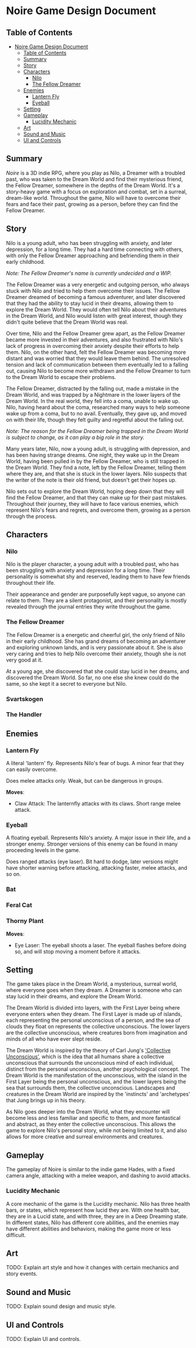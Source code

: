 # Noire Game Design Document

## Table of Contents

- [Noire Game Design Document](#noire-game-design-document)
  - [Table of Contents](#table-of-contents)
  - [Summary](#summary)
  - [Story](#story)
  - [Characters](#characters)
    - [Nilo](#nilo)
    - [The Fellow Dreamer](#the-fellow-dreamer)
  - [Enemies](#enemies)
    - [Lantern Fly](#lantern-fly)
    - [Eyeball](#eyeball)
  - [Setting](#setting)
  - [Gameplay](#gameplay)
    - [Lucidity Mechanic](#lucidity-mechanic)
  - [Art](#art)
  - [Sound and Music](#sound-and-music)
  - [UI and Controls](#ui-and-controls)

## Summary

*Noire* is a 3D indie RPG, where you play as Nilo, a Dreamer with a troubled past, who was taken to the Dream World and find their mysterious friend, the Fellow Dreamer, somewhere in the depths of the Dream World. It's a story-heavy game with a focus on exploration and combat, set in a surreal, dream-like world. Throughout the game, Nilo will have to overcome their fears and face their past, growing as a person, before they can find the Fellow Dreamer.

## Story

Nilo is a young adult, who has been struggling with anxiety, and later depression, for a long time. They had a hard time connecting with others, with only the Fellow Dreamer approaching and befriending them in their early childhood.

*Note: The Fellow Dreamer's name is currently undecided and a WIP.*

The Fellow Dreamer was a very energetic and outgoing person, who always stuck with Nilo and tried to help them overcome their issues. The Fellow Dreamer dreamed of becoming a famous adventurer, and later discovered that they had the ability to stay lucid in their dreams, allowing them to explore the Dream World. They would often tell Nilo about their adventures in the Dream World, and Nilo would listen with great interest, though they didn't quite believe that the Dream World was real.

Over time, Nilo and the Fellow Dreamer grew apart, as the Fellow Dreamer became more invested in their adventures, and also frustrated with Nilo's lack of progress in overcoming their anxiety despite their efforts to help them. Nilo, on the other hand, felt the Fellow Dreamer was becoming more distant and was worried that they would leave them behind. The unresolved tension and lack of communication between them eventually led to a falling out, causing Nilo to become more withdrawn and the Fellow Dreamer to turn to the Dream World to escape their problems.

The Fellow Dreamer, distracted by the falling out, made a mistake in the Dream World, and was trapped by a Nightmare in the lower layers of the Dream World. In the real world, they fell into a coma, unable to wake up. Nilo, having heard about the coma, researched many ways to help someone wake up from a coma, but to no avail. Eventually, they gave up, and moved on with their life, though they felt guilty and regretful about the falling out.

*Note: The reason for the Fellow Dreamer being trapped in the Dream World is subject to change, as it can play a big role in the story.*

Many years later, Nilo, now a young adult, is struggling with depression, and has been having strange dreams. One night, they wake up in the Dream World, having been pulled in by the Fellow Dreamer, who is still trapped in the Dream World. They find a note, left by the Fellow Dreamer, telling them where they are, and that she is stuck in the lower layers. Nilo suspects that the writer of the note is their old friend, but doesn't get their hopes up.

Nilo sets out to explore the Dream World, hoping deep down that they will find the Fellow Dreamer, and that they can make up for their past mistakes. Throughout their journey, they will have to face various enemies, which represent Nilo's fears and regrets, and overcome them, growing as a person through the process.

## Characters

### Nilo

Nilo is the player character, a young adult with a troubled past, who has been struggling with anxiety and depression for a long time. Their personality is somewhat shy and reserved, leading them to have few friends throughout their life.

Their appearance and gender are purposefully kept vague, so anyone can relate to them. They are a silent protagonist, and their personality is mostly revealed through the journal entries they write throughout the game.

### The Fellow Dreamer

The Fellow Dreamer is a energetic and cheerful girl, the only friend of Nilo in their early childhood. She has grand dreams of becoming an adventurer and exploring unknown lands, and is very passionate about it. She is also very caring and tries to help Nilo overcome their anxiety, though she is not very good at it.

At a young age, she discovered that she could stay lucid in her dreams, and discovered the Dream World. So far, no one else she knew could do the same, so she kept it a secret to everyone but Nilo.

### Svartskogen

### The Handler

## Enemies

### Lantern Fly

A literal 'lantern' fly. Represents Nilo's fear of bugs. A minor fear that they can easily overcome.

Does melee attacks only. Weak, but can be dangerous in groups.

**Moves**:

- Claw Attack: The lanternfly attacks with its claws. Short range melee attack.

### Eyeball

A floating eyeball. Represents Nilo's anxiety. A major issue in their life, and a stronger enemy. Stronger versions of this enemy can be found in many proceeding levels in the game.

Does ranged attacks (eye laser). Bit hard to dodge, later versions might have shorter warning before attacking, attacking faster, melee attacks, and so on.

### Bat

### Feral Cat

### Thorny Plant

**Moves**:

- Eye Laser: The eyeball shoots a laser. The eyeball flashes before doing so, and will stop moving a moment before it attacks.

## Setting

The game takes place in the Dream World, a mysterious, surreal world, where everyone goes when they dream. A Dreamer is someone who can stay lucid in their dreams, and explore the Dream World.

The Dream World is divided into layers, with the First Layer being where everyone enters when they dream. The First Layer is made up of islands, each representing the personal unconscious of a person, and the sea of clouds they float on represents the collective unconscious. The lower layers are the collective unconscious, where creatures born from imagination and minds of all who have ever slept reside.

The Dream World is inspired by the theory of Carl Jung's ['Collective Unconscious'](https://en.wikipedia.org/wiki/Collective_unconscious), which is the idea that all humans share a collective unconscious that surrounds the unconscious mind of each individual, distinct from the personal unconscious, another psychological concept. The Dream World is the manifestation of the unconscious, with the island in the First Layer being the personal unconscious, and the lower layers being the sea that surrounds them, the collective unconscious. Landscapes and creatures in the Dream World are inspired by the 'instincts' and 'archetypes' that Jung brings up in his theory.

As Nilo goes deeper into the Dream World, what they encounter will become less and less familiar and specific to them, and more fantastical and abstract, as they enter the collective unconscious. This allows the game to explore Nilo's personal story, while not being limited to it, and also allows for more creative and surreal environments and creatures.

## Gameplay

The gameplay of Noire is similar to the indie game Hades, with a fixed camera angle, attacking with a melee weapon, and dashing to avoid attacks.

### Lucidity Mechanic

A core mechanic of the game is the Lucidity mechanic. Nilo has three health bars, or states, which represent how lucid they are. With one health bar, they are in a Lucid state, and with three, they are in a Deep Dreaming state. In different states, Nilo has different core abilities, and the enemies may have different abilities and behaviors, making the game more or less difficult.

## Art

TODO: Explain art style and how it changes with certain mechanics and story events.

## Sound and Music

TODO: Explain sound design and music style.

## UI and Controls

TODO: Explain UI and controls.
